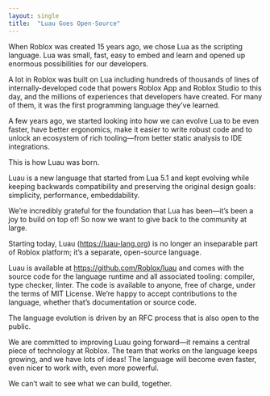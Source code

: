```yaml
---
layout: single
title:  "Luau Goes Open-Source"
---
```


When Roblox was created 15 years ago, we chose Lua as the scripting language. Lua was small, fast, easy to embed and learn and opened up enormous possibilities for our developers.

A lot in Roblox was built on Lua including hundreds of thousands of lines of internally-developed code that powers Roblox App and Roblox Studio to this day, and the millions of experiences that developers have created. For many of them, it was the first programming language they’ve learned.

A few years ago, we started looking into how we can evolve Lua to be even faster, have better ergonomics, make it easier to write robust code and to unlock an ecosystem of rich tooling—from better static analysis to IDE integrations.

This is how Luau was born.

Luau is a new language that started from Lua 5.1 and kept evolving while keeping backwards compatibility and preserving the original design goals: simplicity, performance, embeddability.

We’re incredibly grateful for the foundation that Lua has been—it’s been a joy to build on top of! So now we want to give back to the community at large.

Starting today, Luau (https://luau-lang.org) is no longer an inseparable part of Roblox platform; it’s a separate, open-source language.

Luau is available at https://github.com/Roblox/luau and comes with the source code for the language runtime and all associated tooling: compiler, type checker, linter. The code is available to anyone, free of charge, under the terms of MIT License. We’re happy to accept contributions to the language, whether that’s documentation or source code.

The language evolution is driven by an RFC process that is also open to the public.

We are committed to improving Luau going forward—it remains a central piece of technology at Roblox. The team that works on the language keeps growing, and we have lots of ideas! The language will become even faster, even nicer to work with, even more powerful.

We can’t wait to see what we can build, together.

